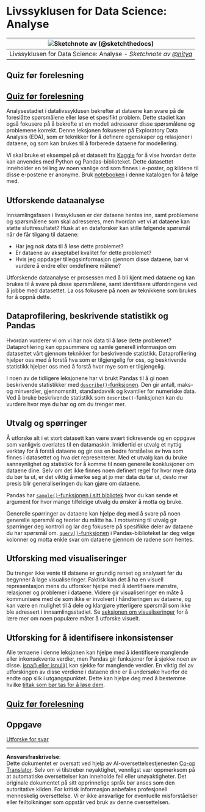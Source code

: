 <!--
CO_OP_TRANSLATOR_METADATA:
{
  "original_hash": "d92f57eb110dc7f765c05cbf0f837c77",
  "translation_date": "2025-08-26T22:29:55+00:00",
  "source_file": "4-Data-Science-Lifecycle/15-analyzing/README.md",
  "language_code": "no"
}
-->
# Livssyklusen for Data Science: Analyse

|![ Sketchnote av [(@sketchthedocs)](https://sketchthedocs.dev) ](../../sketchnotes/15-Analyzing.png)|
|:---:|
| Livssyklusen for Data Science: Analyse - _Sketchnote av [@nitya](https://twitter.com/nitya)_ |

## Quiz før forelesning

## [Quiz før forelesning](https://purple-hill-04aebfb03.1.azurestaticapps.net/quiz/28)

Analysestadiet i datalivssyklusen bekrefter at dataene kan svare på de foreslåtte spørsmålene eller løse et spesifikt problem. Dette stadiet kan også fokusere på å bekrefte at en modell adresserer disse spørsmålene og problemene korrekt. Denne leksjonen fokuserer på Exploratory Data Analysis (EDA), som er teknikker for å definere egenskaper og relasjoner i dataene, og som kan brukes til å forberede dataene for modellering.

Vi skal bruke et eksempel på et datasett fra [Kaggle](https://www.kaggle.com/balaka18/email-spam-classification-dataset-csv/version/1) for å vise hvordan dette kan anvendes med Python og Pandas-biblioteket. Dette datasettet inneholder en telling av noen vanlige ord som finnes i e-poster, og kildene til disse e-postene er anonyme. Bruk [notebooken](notebook.ipynb) i denne katalogen for å følge med.

## Utforskende dataanalyse

Innsamlingsfasen i livssyklusen er der dataene hentes inn, samt problemene og spørsmålene som skal adresseres, men hvordan vet vi at dataene kan støtte sluttresultatet? 
Husk at en dataforsker kan stille følgende spørsmål når de får tilgang til dataene:
-   Har jeg nok data til å løse dette problemet?
-   Er dataene av akseptabel kvalitet for dette problemet?
-   Hvis jeg oppdager tilleggsinformasjon gjennom disse dataene, bør vi vurdere å endre eller omdefinere målene?

Utforskende dataanalyse er prosessen med å bli kjent med dataene og kan brukes til å svare på disse spørsmålene, samt identifisere utfordringene ved å jobbe med datasettet. La oss fokusere på noen av teknikkene som brukes for å oppnå dette.

## Dataprofilering, beskrivende statistikk og Pandas
Hvordan vurderer vi om vi har nok data til å løse dette problemet? Dataprofilering kan oppsummere og samle generell informasjon om datasettet vårt gjennom teknikker for beskrivende statistikk. Dataprofilering hjelper oss med å forstå hva som er tilgjengelig for oss, og beskrivende statistikk hjelper oss med å forstå hvor mye som er tilgjengelig.

I noen av de tidligere leksjonene har vi brukt Pandas til å gi noen beskrivende statistikker med [`describe()`-funksjonen](https://pandas.pydata.org/pandas-docs/stable/reference/api/pandas.DataFrame.describe.html). Den gir antall, maks- og minverdier, gjennomsnitt, standardavvik og kvantiler for numeriske data. Ved å bruke beskrivende statistikk som `describe()`-funksjonen kan du vurdere hvor mye du har og om du trenger mer.

## Utvalg og spørringer
Å utforske alt i et stort datasett kan være svært tidkrevende og en oppgave som vanligvis overlates til en datamaskin. Imidlertid er utvalg et nyttig verktøy for å forstå dataene og gir oss en bedre forståelse av hva som finnes i datasettet og hva det representerer. Med et utvalg kan du bruke sannsynlighet og statistikk for å komme til noen generelle konklusjoner om dataene dine. Selv om det ikke finnes noen definert regel for hvor mye data du bør ta ut, er det viktig å merke seg at jo mer data du tar ut, desto mer presis blir generaliseringen du kan gjøre om dataene.

Pandas har [`sample()`-funksjonen i sitt bibliotek](https://pandas.pydata.org/pandas-docs/stable/reference/api/pandas.DataFrame.sample.html) hvor du kan sende et argument for hvor mange tilfeldige utvalg du ønsker å motta og bruke.

Generelle spørringer av dataene kan hjelpe deg med å svare på noen generelle spørsmål og teorier du måtte ha. I motsetning til utvalg gir spørringer deg kontroll og lar deg fokusere på spesifikke deler av dataene du har spørsmål om. 
[`query()`-funksjonen](https://pandas.pydata.org/pandas-docs/stable/reference/api/pandas.DataFrame.query.html) i Pandas-biblioteket lar deg velge kolonner og motta enkle svar om dataene gjennom de radene som hentes.

## Utforsking med visualiseringer
Du trenger ikke vente til dataene er grundig renset og analysert før du begynner å lage visualiseringer. Faktisk kan det å ha en visuell representasjon mens du utforsker hjelpe med å identifisere mønstre, relasjoner og problemer i dataene. Videre gir visualiseringer en måte å kommunisere med de som ikke er involvert i håndteringen av dataene, og kan være en mulighet til å dele og klargjøre ytterligere spørsmål som ikke ble adressert i innsamlingsstadiet. Se [seksjonen om visualiseringer](../../../../../../../../../3-Data-Visualization) for å lære mer om noen populære måter å utforske visuelt.

## Utforsking for å identifisere inkonsistenser
Alle temaene i denne leksjonen kan hjelpe med å identifisere manglende eller inkonsekvente verdier, men Pandas gir funksjoner for å sjekke noen av disse. [isna() eller isnull()](https://pandas.pydata.org/pandas-docs/stable/reference/api/pandas.isna.html) kan sjekke for manglende verdier. En viktig del av utforskingen av disse verdiene i dataene dine er å undersøke hvorfor de endte opp slik i utgangspunktet. Dette kan hjelpe deg med å bestemme hvilke [tiltak som bør tas for å løse dem](/2-Working-With-Data/08-data-preparation/notebook.ipynb).

## [Quiz før forelesning](https://purple-hill-04aebfb03.1.azurestaticapps.net/quiz/27)

## Oppgave

[Utforske for svar](assignment.md)

---

**Ansvarsfraskrivelse**:  
Dette dokumentet er oversatt ved hjelp av AI-oversettelsestjenesten [Co-op Translator](https://github.com/Azure/co-op-translator). Selv om vi tilstreber nøyaktighet, vennligst vær oppmerksom på at automatiske oversettelser kan inneholde feil eller unøyaktigheter. Det originale dokumentet på sitt opprinnelige språk bør anses som den autoritative kilden. For kritisk informasjon anbefales profesjonell menneskelig oversettelse. Vi er ikke ansvarlige for eventuelle misforståelser eller feiltolkninger som oppstår ved bruk av denne oversettelsen.